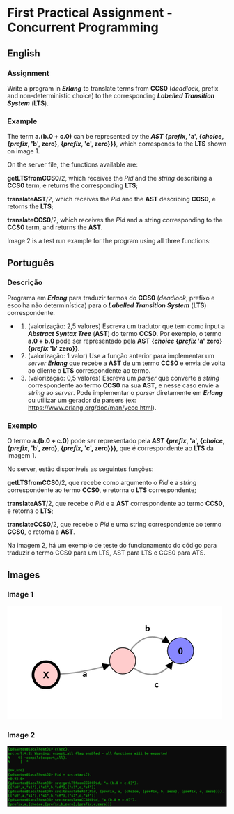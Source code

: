 # First Practical Assignment - **Concurrent Programming**

## English

### Assignment 

Write a program in **_Erlang_** to translate terms from **CCS0** (_deadlock_, prefix and non-deterministic choice) to the corresponding **_Labelled Transition System_** (**LTS**).

### Example

The term **a.(b.0 + c.0)** can be represented by the **_AST_** **{_prefix_, 'a', {_choice_, {_prefix_, 'b', zero}, {_prefix_, 'c', zero}}}**, which corresponds to the **LTS** shown on image 1.

On the server file, the functions available are:

**getLTSfromCCS0**/2, which receives the _Pid_ and the _string_ describing a **CCS0** term, e returns the corresponding **LTS**;

**translateAST**/2, which receives the _Pid_ and the **AST** describing **CCS0**, e retorns the **LTS**;

**translateCCS0**/2, which receives the _Pid_ and a string corresponding to the **CCS0** term, and returns the **AST**.

Image 2 is a test run example for the program using all three functions:

## Português

### Descrição 

Programa em **_Erlang_** para traduzir termos do **CCS0** (_deadlock_, prefixo e escolha não determinística) para o **_Labelled Transition System_** (**LTS**) correspondente.

- 1) (valorização: 2,5 valores) Escreva um tradutor que tem como input a **_Abstract Syntax Tree_** (**AST**) do termo **CCS0**.
Por exemplo, o termo **a.0 + b.0** pode ser representado pela **AST** **{_choice_ {_prefix_ 'a' zero} {_prefix_ 'b' zero}}**.

- 2) (valorização: 1 valor) Use a função anterior para implementar um _server_ **_Erlang_** que recebe a **AST** de um termo **CCS0** e envia de volta ao cliente o **LTS** correspondente ao termo.

- 3) (valorização: 0,5 valores) Escreva um _parser_ que converte a _string_ correspondente ao termo **CCS0** na sua **AST**, e nesse caso envie a _string_ ao _server_. Pode implementar o _parser_ diretamente em **_Erlang_** ou utilizar um gerador de parsers (ex: https://www.erlang.org/doc/man/yecc.html).

### Exemplo

O termo **a.(b.0 + c.0)** pode ser representado pela **_AST_** **{_prefix_, 'a', {_choice_, {_prefix_, 'b', zero}, {_prefix_, 'c', zero}}}**, que é correspondente ao **LTS** da imagem 1.

No server, estão disponíveis as seguintes funções:

**getLTSfromCCS0**/2, que recebe como argumento o _Pid_ e a _string_ correspondente ao termo **CCS0**, e retorna o **LTS** correspondente;

**translateAST**/2, que recebe o _Pid_ e a **AST** correspondente ao termo **CCS0**, e retorna o **LTS**;

**translateCCS0**/2, que recebe o _Pid_ e uma string correspondente ao termo **CCS0**, e retorna a **AST**.

Na imagem 2, há um exemplo de teste do funcionamento do código para traduzir o termo CCS0 para um LTS, AST para LTS e CCS0 para ATS.

## Images

### Image 1

![My Image](./img/lts.png)

### Image 2

![My Image](./img/guide.png)